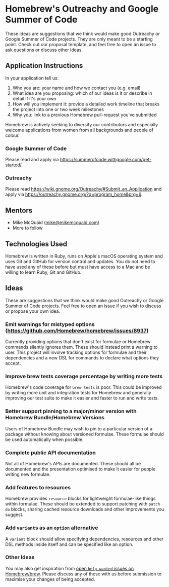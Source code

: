 # Homebrew's Outreachy and Google Summer of Code
These ideas are suggestions that we think would make good Outreachy or Google Summer of Code projects. They are only meant to be a starting point. Check out our proposal template, and feel free to open an issue to ask questions or discuss other ideas.

## Application Instructions

In your application tell us:

1. Who you are: your name and how we contact you (e.g. email)
2. What idea are you proposing: which of our ideas is it or describe in detail if it's your own
3. How will you implement it: provide a detailed work timeline that breaks the project into one or two week milestones
4. Why you: link to a previous Homebrew pull-request you've submitted

Homebrew is actively seeking to diversify our contributors and especially welcome applications from women from all backgrounds and people of colour.

### Google Summer of Code
Please read and apply via https://summerofcode.withgoogle.com/get-started/.

### Outreachy
Please read https://wiki.gnome.org/Outreachy/#Submit_an_Application and apply via https://outreachy.gnome.org/?q=program_home&prg=6.

## Mentors
- Mike McQuaid (mike@mikemcquaid.com)
- More to follow

## Technologies Used

Homebrew is written in Ruby, runs on Apple's macOS operating system and uses Git and GitHub for version control and updates. You do not need to have used any of these before but must have access to a Mac and be willing to learn Ruby, Git and GitHub.

## Ideas
These are suggestions that we think would make good Outreachy or Google Summer of Code projects. Feel free to open an issue if you wish to discuss or propose your own idea.

### Emit warnings for mistyped options (https://github.com/Homebrew/homebrew/issues/8937)
Currently providing options that don't exist for formulae or Homebrew commands silently ignores them. These should instead print a warning to user. This project will involve tracking options for formulae and their dependencies and a new DSL for commands to declare what options they accept.

### Improve brew tests coverage percentage by writing more tests
Homebrew's code coverage for `brew tests` is poor. This could be improved by writing more unit and integration tests for Homebrew and generally improving our test suite to make it easier and faster to run and write tests.

### Better support pinning to a major/minor version with Homebrew Bundle/Homebrew Versions
Users of Homebrew Bundle may wish to pin to a particular version of a package without knowing about versioned formulae. These formulae should be used automatically when possible.

### Complete public API documentation
Not all of Homebrew's APIs are documented. These should all be documented and the presentation optimised to make it easier for people writing new formulae.

### Add features to resources
Homebrew provides `resource` blocks for lightweight formulae-like things within formulae. These should be extended to support patching with `patch do` blocks, sharing cached resource downloads and other improvements you suggest.

### Add `variant`s as an `option` alternative
A `variant` block should allow specifying dependencies, resources and other DSL methods inside itself and can be specified like an option.

### Other Ideas
You may also get inspiration from [open `help wanted` issues on Homebrew/brew](https://github.com/homebrew/brew/issues?q=is%3Aopen+is%3Aissue+label%3A%22help+wanted%22). Please discuss any of these with us before submission to maximise your changes of being accepted.
